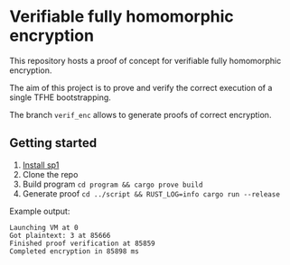 # Verifiable fully homomorphic encryption

This repository hosts a proof of concept for verifiable fully homomorphic encryption.

The aim of this project is to prove and verify the correct execution of a single TFHE bootstrapping.

The branch `verif_enc` allows to generate proofs of correct encryption.

## Getting started

1. [Install sp1](https://succinctlabs.github.io/sp1/getting-started/install.html)
2. Clone the repo
3. Build program `cd program && cargo prove build`
4. Generate proof `cd ../script && RUST_LOG=info cargo run --release` 

Example output:
```
Launching VM at 0
Got plaintext: 3 at 85666
Finished proof verification at 85859
Completed encryption in 85898 ms
```